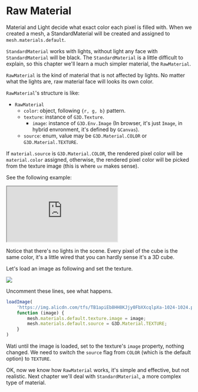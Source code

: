 # Raw Material

Material and Light decide what exact color each pixel is filled with. When we created a mesh, a StandardMaterial will be created and assigned to `mesh.materials.default`.

`StandardMaterial` works with lights, without light any face with `StandardMaterial` will be black. The `StandardMaterial` is a little difficult to explain, so this chapter we'll learn a much simpler material, the `RawMaterial`.

`RawMaterial` is the kind of material that is not affected by lights. No matter what the lights are, raw material face will looks its own color.

`RawMaterial`'s structure is like:

* `RawMaterial`
    * `color`: object, following `{r, g, b}` pattern.
    * `texture`: instance of `G3D.Texture`.
        * `image`: instance of `G3D.Env.Image` (In browser, it's just `Image`, in hybrid envronment, it's defined by `GCanvas`).
    * `source`: enum, value may be `G3D.Material.COLOR` or `G3D.Material.TEXTURE`.

If `material.source` is `G3D.Material.COLOR`, the rendered pixel color will be `material.color` assigned, otherwise, the rendered pixel color will be picked from the texture image (this is where `uv` makes sense).

See the following example:

<iframe class="playground" src="https://alibaba.github.io/G3D/playground/?embed#item=raw-material"></iframe>

Notice that there's no lights in the scene. Every pixel of the cube is the same color, it's a little wired that you can hardly sense it's a 3D cube.

Let's load an image as following and set the texture.

![](https://img.alicdn.com/tfs/TB11aE5XKSSBuNjy0FlXXbBpVXa-256-256.png)

Uncomment these lines, see what happens.

```javascript
loadImage(
    'https://img.alicdn.com/tfs/TB1apiEb8HH8KJjy0FbXXcqlpXa-1024-1024.png',
    function (image) {
        mesh.materials.default.texture.image = image;
        mesh.materials.default.source = G3D.Material.TEXTURE;
    }
)
```

Wati until the image is loaded, set to the texture's `image` property, nothing changed. We need to switch the `source` flag from `COLOR` (which is the default option) to `TEXTURE`.

OK, now we know how `RawMaterial` works, it's simple and effective, but not realistic. Next chapter we'll deal with `StandardMaterial`, a more complex type of material.